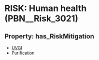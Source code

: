 # RISK: __Human health__ (PBN__Risk_3021)

## Property: has_RiskMitigation

* [UVGI](PBN__Mitigation_1325)
* [Purification](PBN__Mitigation_1328)

